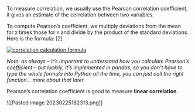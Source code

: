 To measure correlation, we usually use the Pearson correlation coefficient, it gives an estimate of the correlation between two variables.

To compute Pearson’s coefficient, we multiply deviations from the mean for `X` times those for `Y` and divide by the product of the standard deviations. Here is the formula: [2]

[![correlation calculation formula](https://data36.com/wp-content/uploads/2022/09/correlation-calculation-formula-1.png)](https://data36.com/wp-content/uploads/2022/09/correlation-calculation-formula-1.png)

_Note: as always – it’s important to understand how you calculate Pearson’s coefficient – but luckily, it’s implemented in pandas, so you don’t have to type the whole formula into Python all the time, you can just call the right function… more about that later._

Pearson’s correlation coefficient is good to measure **linear correlation.**

![[Pasted image 20230225182313.png]]

